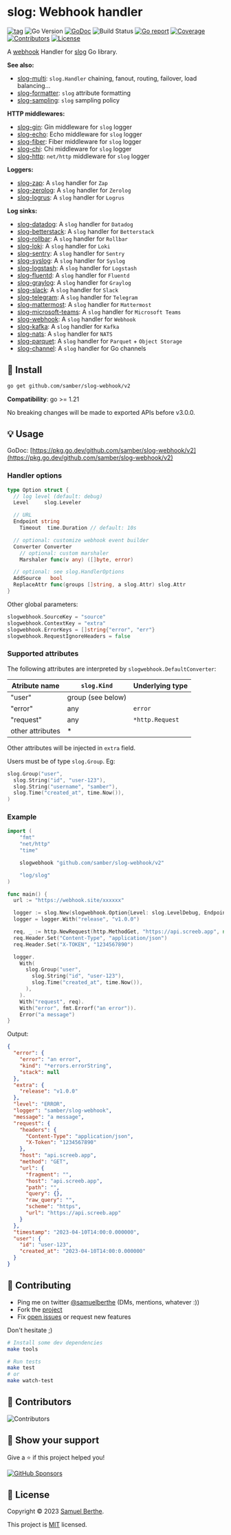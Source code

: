 
# slog: Webhook handler

[![tag](https://img.shields.io/github/tag/samber/slog-webhook.svg)](https://github.com/samber/slog-webhook/releases)
![Go Version](https://img.shields.io/badge/Go-%3E%3D%201.21-%23007d9c)
[![GoDoc](https://godoc.org/github.com/samber/slog-webhook?status.svg)](https://pkg.go.dev/github.com/samber/slog-webhook)
![Build Status](https://github.com/samber/slog-webhook/actions/workflows/test.yml/badge.svg)
[![Go report](https://goreportcard.com/badge/github.com/samber/slog-webhook)](https://goreportcard.com/report/github.com/samber/slog-webhook)
[![Coverage](https://img.shields.io/codecov/c/github/samber/slog-webhook)](https://codecov.io/gh/samber/slog-webhook)
[![Contributors](https://img.shields.io/github/contributors/samber/slog-webhook)](https://github.com/samber/slog-webhook/graphs/contributors)
[![License](https://img.shields.io/github/license/samber/slog-webhook)](./LICENSE)

A [webhook](https://webhook.com) Handler for [slog](https://pkg.go.dev/log/slog) Go library.

**See also:**

- [slog-multi](https://github.com/samber/slog-multi): `slog.Handler` chaining, fanout, routing, failover, load balancing...
- [slog-formatter](https://github.com/samber/slog-formatter): `slog` attribute formatting
- [slog-sampling](https://github.com/samber/slog-sampling): `slog` sampling policy

**HTTP middlewares:**

- [slog-gin](https://github.com/samber/slog-gin): Gin middleware for `slog` logger
- [slog-echo](https://github.com/samber/slog-echo): Echo middleware for `slog` logger
- [slog-fiber](https://github.com/samber/slog-fiber): Fiber middleware for `slog` logger
- [slog-chi](https://github.com/samber/slog-chi): Chi middleware for `slog` logger
- [slog-http](https://github.com/samber/slog-http): `net/http` middleware for `slog` logger

**Loggers:**

- [slog-zap](https://github.com/samber/slog-zap): A `slog` handler for `Zap`
- [slog-zerolog](https://github.com/samber/slog-zerolog): A `slog` handler for `Zerolog`
- [slog-logrus](https://github.com/samber/slog-logrus): A `slog` handler for `Logrus`

**Log sinks:**

- [slog-datadog](https://github.com/samber/slog-datadog): A `slog` handler for `Datadog`
- [slog-betterstack](https://github.com/samber/slog-betterstack): A `slog` handler for `Betterstack`
- [slog-rollbar](https://github.com/samber/slog-rollbar): A `slog` handler for `Rollbar`
- [slog-loki](https://github.com/samber/slog-loki): A `slog` handler for `Loki`
- [slog-sentry](https://github.com/samber/slog-sentry): A `slog` handler for `Sentry`
- [slog-syslog](https://github.com/samber/slog-syslog): A `slog` handler for `Syslog`
- [slog-logstash](https://github.com/samber/slog-logstash): A `slog` handler for `Logstash`
- [slog-fluentd](https://github.com/samber/slog-fluentd): A `slog` handler for `Fluentd`
- [slog-graylog](https://github.com/samber/slog-graylog): A `slog` handler for `Graylog`
- [slog-slack](https://github.com/samber/slog-slack): A `slog` handler for `Slack`
- [slog-telegram](https://github.com/samber/slog-telegram): A `slog` handler for `Telegram`
- [slog-mattermost](https://github.com/samber/slog-mattermost): A `slog` handler for `Mattermost`
- [slog-microsoft-teams](https://github.com/samber/slog-microsoft-teams): A `slog` handler for `Microsoft Teams`
- [slog-webhook](https://github.com/samber/slog-webhook): A `slog` handler for `Webhook`
- [slog-kafka](https://github.com/samber/slog-kafka): A `slog` handler for `Kafka`
- [slog-nats](https://github.com/samber/slog-nats): A `slog` handler for `NATS`
- [slog-parquet](https://github.com/samber/slog-parquet): A `slog` handler for `Parquet` + `Object Storage`
- [slog-channel](https://github.com/samber/slog-channel): A `slog` handler for Go channels

## 🚀 Install

```sh
go get github.com/samber/slog-webhook/v2
```

**Compatibility**: go >= 1.21

No breaking changes will be made to exported APIs before v3.0.0.

## 💡 Usage

GoDoc: [https://pkg.go.dev/github.com/samber/slog-webhook/v2](https://pkg.go.dev/github.com/samber/slog-webhook/v2)

### Handler options

```go
type Option struct {
  // log level (default: debug)
  Level     slog.Leveler

  // URL
  Endpoint string
	Timeout  time.Duration // default: 10s

  // optional: customize webhook event builder
  Converter Converter
	// optional: custom marshaler
	Marshaler func(v any) ([]byte, error)

  // optional: see slog.HandlerOptions
  AddSource   bool
  ReplaceAttr func(groups []string, a slog.Attr) slog.Attr
}
```

Other global parameters:

```go
slogwebhook.SourceKey = "source"
slogwebhook.ContextKey = "extra"
slogwebhook.ErrorKeys = []string{"error", "err"}
slogwebhook.RequestIgnoreHeaders = false
```

### Supported attributes

The following attributes are interpreted by `slogwebhook.DefaultConverter`:

| Atribute name    | `slog.Kind`       | Underlying type |
| ---------------- | ----------------- | --------------- |
| "user"           | group (see below) |                 |
| "error"          | any               | `error`         |
| "request"        | any               | `*http.Request` |
| other attributes | *                 |                 |

Other attributes will be injected in `extra` field.

Users must be of type `slog.Group`. Eg:

```go
slog.Group("user",
  slog.String("id", "user-123"),
  slog.String("username", "samber"),
  slog.Time("created_at", time.Now()),
)
```

### Example

```go
import (
	"fmt"
	"net/http"
	"time"

	slogwebhook "github.com/samber/slog-webhook/v2"

	"log/slog"
)

func main() {
  url := "https://webhook.site/xxxxxx"

  logger := slog.New(slogwebhook.Option{Level: slog.LevelDebug, Endpoint: url}.NewWebhookHandler())
  logger = logger.With("release", "v1.0.0")

  req, _ := http.NewRequest(http.MethodGet, "https://api.screeb.app", nil)
  req.Header.Set("Content-Type", "application/json")
  req.Header.Set("X-TOKEN", "1234567890")

  logger.
    With(
      slog.Group("user",
        slog.String("id", "user-123"),
        slog.Time("created_at", time.Now()),
      ),
    ).
    With("request", req).
    With("error", fmt.Errorf("an error")).
    Error("a message")
}
```

Output:

```json
{
  "error": {
    "error": "an error",
    "kind": "*errors.errorString",
    "stack": null
  },
  "extra": {
	"release": "v1.0.0"
  },
  "level": "ERROR",
  "logger": "samber/slog-webhook",
  "message": "a message",
  "request": {
    "headers": {
      "Content-Type": "application/json",
      "X-Token": "1234567890"
    },
    "host": "api.screeb.app",
    "method": "GET",
    "url": {
      "fragment": "",
      "host": "api.screeb.app",
      "path": "",
      "query": {},
      "raw_query": "",
      "scheme": "https",
      "url": "https://api.screeb.app"
    }
  },
  "timestamp": "2023-04-10T14:00:0.000000",
  "user": {
	"id": "user-123",
    "created_at": "2023-04-10T14:00:0.000000"
  }
}
```

## 🤝 Contributing

- Ping me on twitter [@samuelberthe](https://twitter.com/samuelberthe) (DMs, mentions, whatever :))
- Fork the [project](https://github.com/samber/slog-webhook)
- Fix [open issues](https://github.com/samber/slog-webhook/issues) or request new features

Don't hesitate ;)

```bash
# Install some dev dependencies
make tools

# Run tests
make test
# or
make watch-test
```

## 👤 Contributors

![Contributors](https://contrib.rocks/image?repo=samber/slog-webhook)

## 💫 Show your support

Give a ⭐️ if this project helped you!

[![GitHub Sponsors](https://img.shields.io/github/sponsors/samber?style=for-the-badge)](https://github.com/sponsors/samber)

## 📝 License

Copyright © 2023 [Samuel Berthe](https://github.com/samber).

This project is [MIT](./LICENSE) licensed.
